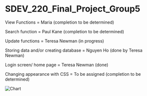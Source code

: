 # SDEV_220_Final_Project_Group5

View Functions = Maria (completion to be determined)

Search function = Paul Kane (completion to be determined)

Update functions = Teresa Newman (in progress)

Storing data and/or creating database = Nguyen Ho (done by Teresa Newman)

Login screen/ home page = Teresa Newman (done)

Changing appearance with CSS =  To be assigned (completion to be determined)

![Chart](https://github.com/user-attachments/assets/fcd7a692-5f8a-4f6a-91fe-b2e40b421b8a)
